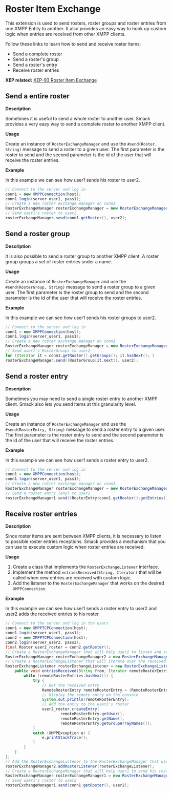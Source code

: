 # Roster Item Exchange

This extension is used to send rosters, roster groups and roster entries from
one XMPP Entity to another. It also provides an easy way to hook up custom
logic when entries are received from other XMPP clients.

Follow these links to learn how to send and receive roster items:

  * Send a complete roster
  * Send a roster's group
  * Send a roster's entry
  * Receive roster entries

**XEP related:** [XEP-93  Roster Item Exchange](http://www.xmpp.org/extensions/xep-0093.html)

## Send a entire roster

**Description**

Sometimes it is useful to send a whole roster to another user. Smack provides
a very easy way to send a complete roster to another XMPP client.

**Usage**

Create an instance of `RosterExchangeManager` and use the `#send(Roster, String)` message to send a roster to a given user. The first parameter is the
roster to send and the second parameter is the id of the user that will
receive the roster entries.

**Example**

In this example we can see how user1 sends his roster to user2.

```java
// Connect to the server and log in
conn1 = new XMPPConnection(host);
conn1.login(server_user1, pass1);
// Create a new roster exchange manager on conn1
RosterExchangeManager rosterExchangeManager = new RosterExchangeManager(conn1);
// Send user1's roster to user2
rosterExchangeManager.send(conn1.getRoster(), user2);
```

## Send a roster group

**Description**

It is also possible to send a roster group to another XMPP client. A roster
group groups a set of roster entries under a name.

**Usage**

Create an instance of `RosterExchangeManager` and use the `#send(RosterGroup, String)` message to send a roster group to a given user.
The first parameter is the roster group to send and the second parameter is the id of the user that will receive the roster entries.

**Example**

In this example we can see how user1 sends his roster groups to user2.

```java
// Connect to the server and log in
conn1 = new XMPPConnection(host);
conn1.login(server_user1, pass1);
// Create a new roster exchange manager on conn1
RosterExchangeManager rosterExchangeManager = new RosterExchangeManager(conn1);
// Send user1's RosterGroups to user2
for (Iterator it = conn1.getRoster().getGroups(); it.hasNext(); )
rosterExchangeManager.send((RosterGroup)it.next(), user2);
```

## Send a roster entry

**Description**

Sometimes you may need to send a single roster entry to another XMPP client.
Smack also lets you send items at this granularity level.

**Usage**

Create an instance of `RosterExchangeManager` and use the
`#send(RosterEntry, String)` message to send a roster entry to a given user.
The first parameter is the roster entry to send and the second parameter is
the id of the user that will receive the roster entries.

**Example**

In this example we can see how user1 sends a roster entry to user2.

```java
// Connect to the server and log in
conn1 = new XMPPConnection(host);
conn1.login(server_user1, pass1);
// Create a new roster exchange manager on conn1
RosterExchangeManager rosterExchangeManager = new RosterExchangeManager(conn1);
// Send a roster entry (any) to user2
rosterExchangeManager1.send((RosterEntry)conn1.getRoster().getEntries().next(), user2);
```

## Receive roster entries

**Description**

Since roster items are sent between XMPP clients, it is necessary to listen to
possible roster entries receptions. Smack provides a mechanism that you can
use to execute custom logic when roster entries are received.

**Usage**

  1. Create a class that implements the `RosterExchangeListener` interface.
  2. Implement the method `entriesReceived(String, Iterator)` that will be called when new entries are received with custom logic.
  3. Add the listener to the `RosterExchangeManager` that works on the desired `XMPPConnection`.

**Example**

In this example we can see how user1 sends a roster entry to user2 and user2
adds the received entries to his roster.

```java
// Connect to the server and log in the users
conn1 = new XMPPTCPConnection(host);
conn1.login(server_user1, pass1);
conn2 = new XMPPTCPConnection(host);
conn2.login(server_user2, pass2);
final Roster user2_roster = conn2.getRoster();
// Create a RosterExchangeManager that will help user2 to listen and accept the entries received
RosterExchangeManager rosterExchangeManager2 = new RosterExchangeManager(conn2);
// Create a RosterExchangeListener that will iterate over the received roster entries
RosterExchangeListener rosterExchangeListener = new RosterExchangeListener() {
    public void entriesReceived(String from, Iterator remoteRosterEntries) {
        while (remoteRosterEntries.hasNext()) {
            try {
                // Get the received entry
                RemoteRosterEntry remoteRosterEntry = (RemoteRosterEntry) remoteRosterEntries.next();
                // Display the remote entry on the console
                System.out.println(remoteRosterEntry);
                // Add the entry to the user2's roster
                user2_roster.createEntry(
                        remoteRosterEntry.getUser(),
                        remoteRosterEntry.getName(),
                        remoteRosterEntry.getGroupArrayNames());
            }
            catch (XMPPException e) {
                e.printStackTrace();
            }
        }
    }
};
// Add the RosterExchangeListener to the RosterExchangeManager that user2 is using
rosterExchangeManager2.addRosterListener(rosterExchangeListener);
// Create a RosterExchangeManager that will help user1 to send his roster
RosterExchangeManager rosterExchangeManager1 = new RosterExchangeManager(conn1);
// Send user1's roster to user2
rosterExchangeManager1.send(conn1.getRoster(), user2);
```
